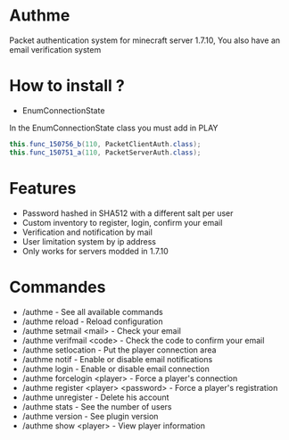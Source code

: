 # Authme

Packet authentication system for minecraft server 1.7.10, You also have an email verification system

# How to install ?

* EnumConnectionState

In the EnumConnectionState class you must add in PLAY
```java
this.func_150756_b(110, PacketClientAuth.class);
this.func_150751_a(110, PacketServerAuth.class);
```

# Features

* Password hashed in SHA512 with a different salt per user
* Custom inventory to register, login, confirm your email
* Verification and notification by mail
* User limitation system by ip address
* Only works for servers modded in 1.7.10

# Commandes

* /authme - See all available commands
* /authme reload - Reload configuration
* /authme setmail \<mail\> - Check your email
* /authme verifmail \<code\> - Check the code to confirm your email
* /authme setlocation - Put the player connection area
* /authme notif - Enable or disable email notifications
* /authme login - Enable or disable email connection
* /authme forcelogin \<player\> - Force a player's connection
* /authme register \<player\> \<password\> - Force a player's registration
* /authme unregister - Delete his account
* /authme stats - See the number of users
* /authme version - See plugin version
* /authme show \<player\> - View player information